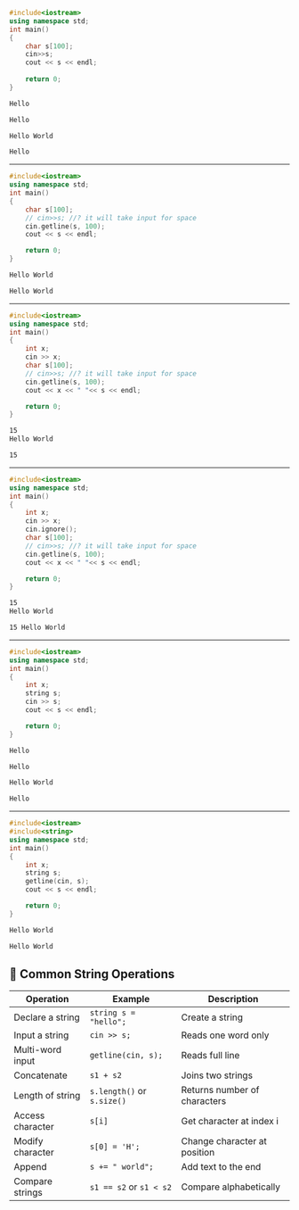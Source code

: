 ```c++
#include<iostream>
using namespace std;
int main()
{
    char s[100];
    cin>>s;
    cout << s << endl;
    
    return 0;
}
```
```bash
Hello
```
```bash
Hello
```
```bash
Hello World
```
```bash
Hello
```

------------------------------------------------------------------------------------------------------------------------------
```c++
#include<iostream>
using namespace std;
int main()
{
    char s[100];
    // cin>>s; //? it will take input for space
    cin.getline(s, 100);
    cout << s << endl;

    return 0;
}
```
```bash
Hello World
```
```bash
Hello World
```

-------------------------------------------------------------------------------------------------------------------------------
```c++
#include<iostream>
using namespace std;
int main()
{
    int x;
    cin >> x;
    char s[100];
    // cin>>s; //? it will take input for space
    cin.getline(s, 100);
    cout << x << " "<< s << endl;

    return 0;
}
```
```bash
15
Hello World
```
```bash
15
```

------------------------------------------------------------------------------------------------------------------------------

```c++
#include<iostream>
using namespace std;
int main()
{
    int x;
    cin >> x;
    cin.ignore();
    char s[100];
    // cin>>s; //? it will take input for space
    cin.getline(s, 100);
    cout << x << " "<< s << endl;

    return 0;
}
```
```bash
15
Hello World
```
```bash
15 Hello World
```

-------------------------------------------------------------------------------------------------------------------------------

```c++
#include<iostream>
using namespace std;
int main()
{
    int x;
    string s;
    cin >> s;
    cout << s << endl;

    return 0;
}
```
```bash
Hello
```
```bash
Hello
```
```bash
Hello World
```
```bash
Hello
```

------------------------------------------------------------------------------------------------------------------------------

```c++
#include<iostream>
#include<string>
using namespace std;
int main()
{
    int x;
    string s;
    getline(cin, s);
    cout << s << endl;

    return 0;
}
```
```bash
Hello World
```
```bash
Hello World
```

## 🔧 Common String Operations

| Operation           | Example               | Description                     |
|---------------------|------------------------|---------------------------------|
| Declare a string    | `string s = "hello";`  | Create a string                 |
| Input a string      | `cin >> s;`            | Reads one word only             |
| Multi-word input    | `getline(cin, s);`     | Reads full line                 |
| Concatenate         | `s1 + s2`              | Joins two strings               |
| Length of string    | `s.length()` or `s.size()` | Returns number of characters |
| Access character    | `s[i]`                 | Get character at index i        |
| Modify character    | `s[0] = 'H';`          | Change character at position    |
| Append              | `s += " world";`       | Add text to the end             |
| Compare strings     | `s1 == s2` or `s1 < s2`| Compare alphabetically          |
